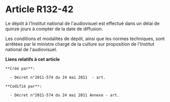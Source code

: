 # Article R132-42

Le dépôt à l'Institut national de l'audiovisuel est effectué dans un délai de quinze jours à compter de la date de diffusion.

Les conditions et modalités de dépôt, ainsi que les normes techniques, sont arrêtées par le ministre chargé de la culture sur
proposition de l'Institut national de l'audiovisuel.

**Liens relatifs à cet article**

	**Créé par**:

	  - Décret n°2011-574 du 24 mai 2011  - art.

	**Codifié par**:

	  - Décret n°2011-574 du 24 mai 2011 Annexe - art.
